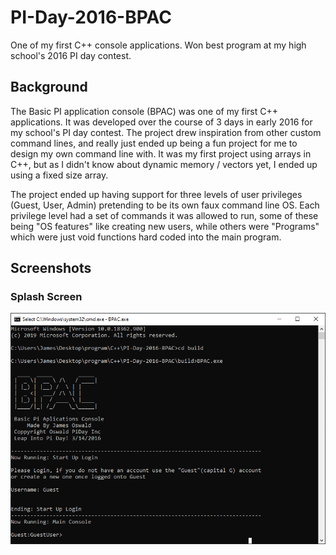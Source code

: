 # PI-Day-2016-BPAC
One of my first C++ console applications. Won best program at my high school's 2016 PI day contest. 

## Background
The Basic PI application console (BPAC) was one of my first C++ applications. It was developed over the course of 3 days in early 2016 for my school's PI day contest. The project drew inspiration from other custom command lines, and really just ended up being a fun project for me to design my own command line with. It was my first project using arrays in C++, but as I didn't know about dynamic memory / vectors yet, I ended up using a fixed size array. 

The project ended up having support for three levels of user privileges (Guest, User, Admin) pretending to be its own faux command line OS. Each privilege level had a set of commands it was allowed to run, some of these being "OS features" like creating new users, while others were "Programs" which were just void functions hard coded into the main program. 

## Screenshots
### Splash Screen
![splash screen](https://raw.githubusercontent.com/James-Oswald/PI-Day-2016-BPAC/master/screenshots/opening.png)
